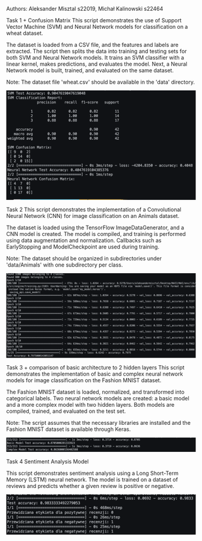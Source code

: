 Authors: Aleksander Misztal s22019, Michał Kalinowski s22464


Task 1 + Confusion Matrix
This script demonstrates the use of Support Vector Machine (SVM) and Neural Network models
for classification on a wheat dataset.

The dataset is loaded from a CSV file, and the features and labels are extracted.
The script then splits the data into training and testing sets for both SVM and Neural Network models.
It trains an SVM classifier with a linear kernel, makes predictions, and evaluates the model.
Next, a Neural Network model is built, trained, and evaluated on the same dataset.

Note: The dataset file 'wheat.csv' should be available in the 'data' directory.

![Alt text](task1.png)


Task 2
This script demonstrates the implementation of a Convolutional Neural Network (CNN)
for image classification on an Animals dataset.

The dataset is loaded using the TensorFlow ImageDataGenerator, and a CNN model is created.
The model is compiled, and training is performed using data augmentation and normalization.
Callbacks such as EarlyStopping and ModelCheckpoint are used during training.

Note: The dataset should be organized in subdirectories under 'data/Animals' with one subdirectory per class.

![Alt text](task2.png)


Task 3 + comparison of basic architecture to 2 hidden layers
This script demonstrates the implementation of basic and complex neural network models
for image classification on the Fashion MNIST dataset.

The Fashion MNIST dataset is loaded, normalized, and transformed into categorical labels.
Two neural network models are created: a basic model and a more complex model with two hidden layers.
Both models are compiled, trained, and evaluated on the test set.

Note: The script assumes that the necessary libraries are installed and the Fashion MNIST dataset
is available through Keras.

![Alt text](task3.png)


Task 4
Sentiment Analysis Model

This script demonstrates sentiment analysis using a Long Short-Term Memory (LSTM) neural network.
The model is trained on a dataset of reviews and predicts whether a given review is positive or negative.

![Alt text](task4.png)